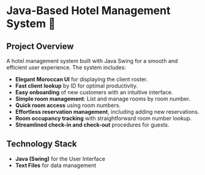 # Java-Based Hotel Management System 🏨

## Project Overview
A hotel management system built with Java Swing for a smooth and efficient user experience. The system includes:

- **Elegant Moroccan UI** for displaying the client roster.
- **Fast client lookup** by ID for optimal productivity.
- **Easy onboarding** of new customers with an intuitive interface.
- **Simple room management**: List and manage rooms by room number.
- **Quick room access** using room numbers.
- **Effortless reservation management**, including adding new reservations.
- **Room occupancy tracking** with straightforward room number lookup.
- **Streamlined check-in and check-out** procedures for guests.

## Technology Stack
- **Java (Swing)** for the User Interface
- **Text Files** for data management
